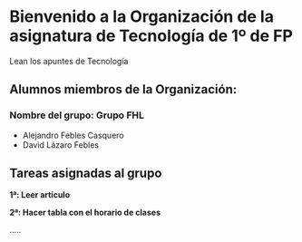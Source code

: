 # Bienvenido a la Organización de la asignatura de Tecnología de 1º de FP 

Lean los apuntes de Tecnología 

## Alumnos miembros de la Organización:

### Nombre del grupo: **Grupo FHL**

- Alejandro Febles Casquero
- David Lázaro Febles

## Tareas asignadas al grupo

**1ª: Leer artículo**

**2ª: Hacer tabla con el horario de clases**





.....

